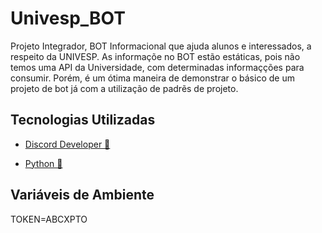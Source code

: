 # Univesp_BOT
Projeto Integrador, BOT Informacional que ajuda alunos e interessados, a respeito da UNIVESP.
As informaçõe no BOT estão estáticas, pois não temos uma API da Universidade, com determinadas informaçções para consumir. Porém, é um ótima maneira de demonstrar o básico de um projeto de bot já com a utilização de padrẽs de projeto. 

## Tecnologias Utilizadas 
* <p><a href="https://discord.com/developers/applications" target="_blank" rel="noopener noreferrer">Discord Developer 💬</a></p>
* [Python 🐍](https://www.python.org/)
## Variáveis de Ambiente 
TOKEN=ABCXPTO